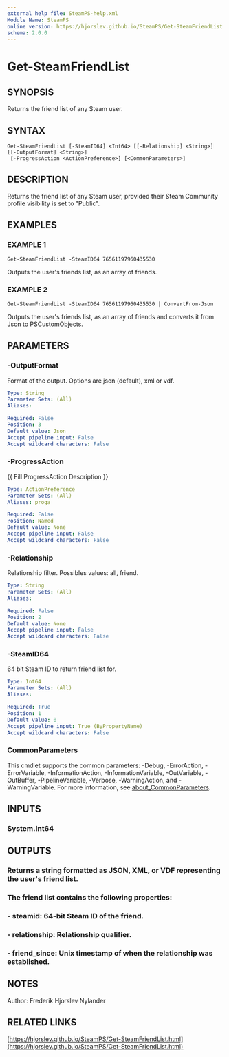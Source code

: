 ```yaml
---
external help file: SteamPS-help.xml
Module Name: SteamPS
online version: https://hjorslev.github.io/SteamPS/Get-SteamFriendList.html
schema: 2.0.0
---
```


# Get-SteamFriendList

## SYNOPSIS
Returns the friend list of any Steam user.

## SYNTAX

```
Get-SteamFriendList [-SteamID64] <Int64> [[-Relationship] <String>] [[-OutputFormat] <String>]
 [-ProgressAction <ActionPreference>] [<CommonParameters>]
```

## DESCRIPTION
Returns the friend list of any Steam user, provided their Steam Community
profile visibility is set to "Public".

## EXAMPLES

### EXAMPLE 1
```
Get-SteamFriendList -SteamID64 76561197960435530
```

Outputs the user's friends list, as an array of friends.

### EXAMPLE 2
```
Get-SteamFriendList -SteamID64 76561197960435530 | ConvertFrom-Json
```

Outputs the user's friends list, as an array of friends and converts it from
Json to PSCustomObjects.

## PARAMETERS

### -OutputFormat
Format of the output.
Options are json (default), xml or vdf.

```yaml
Type: String
Parameter Sets: (All)
Aliases:

Required: False
Position: 3
Default value: Json
Accept pipeline input: False
Accept wildcard characters: False
```

### -ProgressAction
{{ Fill ProgressAction Description }}

```yaml
Type: ActionPreference
Parameter Sets: (All)
Aliases: proga

Required: False
Position: Named
Default value: None
Accept pipeline input: False
Accept wildcard characters: False
```

### -Relationship
Relationship filter.
Possibles values: all, friend.

```yaml
Type: String
Parameter Sets: (All)
Aliases:

Required: False
Position: 2
Default value: None
Accept pipeline input: False
Accept wildcard characters: False
```

### -SteamID64
64 bit Steam ID to return friend list for.

```yaml
Type: Int64
Parameter Sets: (All)
Aliases:

Required: True
Position: 1
Default value: 0
Accept pipeline input: True (ByPropertyName)
Accept wildcard characters: False
```

### CommonParameters
This cmdlet supports the common parameters: -Debug, -ErrorAction, -ErrorVariable, -InformationAction, -InformationVariable, -OutVariable, -OutBuffer, -PipelineVariable, -Verbose, -WarningAction, and -WarningVariable. For more information, see [about_CommonParameters](http://go.microsoft.com/fwlink/?LinkID=113216).

## INPUTS

### System.Int64
## OUTPUTS

### Returns a string formatted as JSON, XML, or VDF representing the user's friend list.
### The friend list contains the following properties:
### - steamid: 64-bit Steam ID of the friend.
### - relationship: Relationship qualifier.
### - friend_since: Unix timestamp of when the relationship was established.
## NOTES
Author: Frederik Hjorslev Nylander

## RELATED LINKS

[https://hjorslev.github.io/SteamPS/Get-SteamFriendList.html](https://hjorslev.github.io/SteamPS/Get-SteamFriendList.html)

